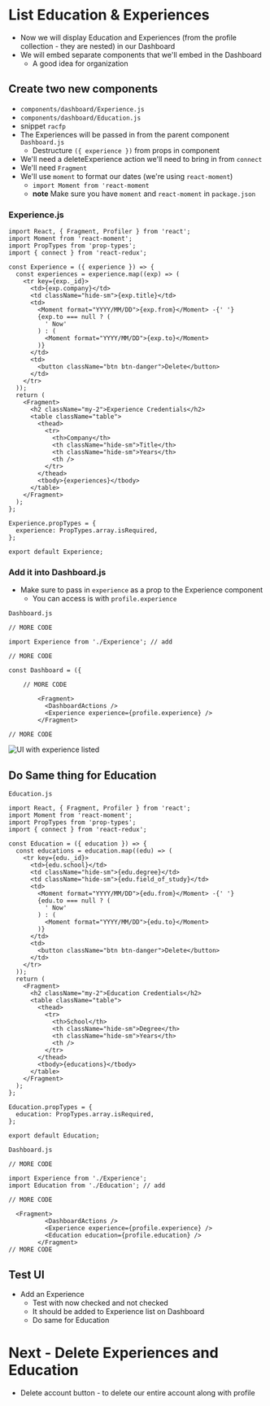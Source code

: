 # List Education & Experiences
* Now we will display Education and Experiences (from the profile collection - they are nested) in our Dashboard
* We will embed separate components that we'll embed in the Dashboard
    - A good idea for organization

## Create two new components
* `components/dashboard/Experience.js`
* `components/dashboard/Education.js`
* snippet `racfp`
* The Experiences will be passed in from the parent component `Dashboard.js`
    - Destructure `({ experience })` from props in component
* We'll need a deleteExperience action we'll need to bring in from `connect`
* We'll need `Fragment`
* We'll use `moment` to format our dates (we're using `react-moment`)
    - `import Moment from 'react-moment`
    - **note** Make sure you have `moment` and `react-moment` in `package.json`

### Experience.js
```
import React, { Fragment, Profiler } from 'react';
import Moment from 'react-moment';
import PropTypes from 'prop-types';
import { connect } from 'react-redux';

const Experience = ({ experience }) => {
  const experiences = experience.map((exp) => (
    <tr key={exp._id}>
      <td>{exp.company}</td>
      <td className="hide-sm">{exp.title}</td>
      <td>
        <Moment format="YYYY/MM/DD">{exp.from}</Moment> -{' '}
        {exp.to === null ? (
          ' Now'
        ) : (
          <Moment format="YYYY/MM/DD">{exp.to}</Moment>
        )}
      </td>
      <td>
        <button className="btn btn-danger">Delete</button>
      </td>
    </tr>
  ));
  return (
    <Fragment>
      <h2 className="my-2">Experience Credentials</h2>
      <table className="table">
        <thead>
          <tr>
            <th>Company</th>
            <th className="hide-sm">Title</th>
            <th className="hide-sm">Years</th>
            <th />
          </tr>
        </thead>
        <tbody>{experiences}</tbody>
      </table>
    </Fragment>
  );
};

Experience.propTypes = {
  experience: PropTypes.array.isRequired,
};

export default Experience;
```

### Add it into Dashboard.js
* Make sure to pass in `experience` as a prop to the Experience component
    - You can access is with `profile.experience`

`Dashboard.js`

```
// MORE CODE

import Experience from './Experience'; // add

// MORE CODE

const Dashboard = ({

    // MORE CODE

        <Fragment>
          <DashboardActions />
          <Experience experience={profile.experience} />
        </Fragment>

// MORE CODE
```

![UI with experience listed](https://i.imgur.com/BFitO9N.png)

## Do Same thing for Education
`Education.js`

```
import React, { Fragment, Profiler } from 'react';
import Moment from 'react-moment';
import PropTypes from 'prop-types';
import { connect } from 'react-redux';

const Education = ({ education }) => {
  const educations = education.map((edu) => (
    <tr key={edu._id}>
      <td>{edu.school}</td>
      <td className="hide-sm">{edu.degree}</td>
      <td className="hide-sm">{edu.field_of_study}</td>
      <td>
        <Moment format="YYYY/MM/DD">{edu.from}</Moment> -{' '}
        {edu.to === null ? (
          ' Now'
        ) : (
          <Moment format="YYYY/MM/DD">{edu.to}</Moment>
        )}
      </td>
      <td>
        <button className="btn btn-danger">Delete</button>
      </td>
    </tr>
  ));
  return (
    <Fragment>
      <h2 className="my-2">Education Credentials</h2>
      <table className="table">
        <thead>
          <tr>
            <th>School</th>
            <th className="hide-sm">Degree</th>
            <th className="hide-sm">Years</th>
            <th />
          </tr>
        </thead>
        <tbody>{educations}</tbody>
      </table>
    </Fragment>
  );
};

Education.propTypes = {
  education: PropTypes.array.isRequired,
};

export default Education;
```

`Dashboard.js`

```
// MORE CODE

import Experience from './Experience';
import Education from './Education'; // add

// MORE CODE

  <Fragment>
          <DashboardActions />
          <Experience experience={profile.experience} />
          <Education education={profile.education} />
        </Fragment>
// MORE CODE
```

## Test UI
* Add an Experience
    - Test with now checked and not checked
    - It should be added to Experience list on Dashboard
    - Do same for Education

# Next - Delete Experiences and Education
* Delete account button - to delete our entire account along with profile
